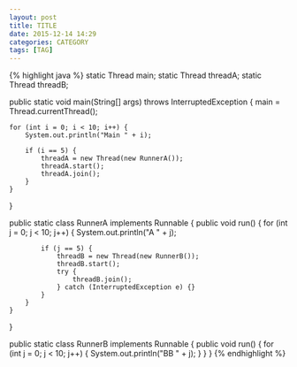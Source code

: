 ```yaml
---
layout: post
title: TITLE
date: 2015-12-14 14:29
categories: CATEGORY
tags: [TAG]
---
```


{% highlight java %}
static Thread main;
static Thread threadA;
static Thread threadB;

public static void main(String[] args) throws InterruptedException {
    main = Thread.currentThread();
    
    for (int i = 0; i < 10; i++) {
        System.out.println("Main " + i);
        
        if (i == 5) {
            threadA = new Thread(new RunnerA());
            threadA.start();
            threadA.join();
        }
    }
}

public static class RunnerA implements Runnable {
    public void run() {
        for (int j = 0; j < 10; j++) {
            System.out.println("A " + j);
            
            if (j == 5) {
                threadB = new Thread(new RunnerB());
                threadB.start();
                try {
                    threadB.join();
                } catch (InterruptedException e) {}
            }
        }
    }
}

public static class RunnerB implements Runnable {
    public void run() {
        for (int j = 0; j < 10; j++) {
            System.out.println("BB " + j);
        }
    }
}
{% endhighlight %}